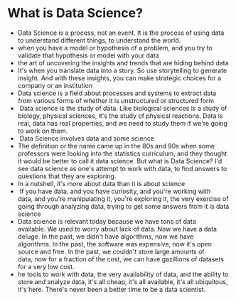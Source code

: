 # What is Data Science?
- Data Science is a process, not an event. It is the process of using data to understand different things, to understand the world.
- when you have a model or hypothesis of a problem, and you try to validate that hypothesis or model with your data
- the art of uncovering the insights and trends that are hiding behind data
- It's when you translate data into a story. So use storytelling to generate insight. And with these insights, you can make strategic choices for a company or an institution
- Data science is a field about processes and systems to extract data from various forms of whether it is unstructured or structured form
-  Data science is the study of data. Like biological sciences is a study of biology, physical sciences, it's the study of physical reactions. Data is real, data has real properties, and we need to study them if we're going to work on them.
-  Data Science involves data and some science
- The definition or the name came up in the 80s and 90s when some professors were looking into the statistics curriculum, and they thought it would be better to call it data science. But what is Data Science? I'd see data science as one's attempt to work with data, to find answers to questions that they are exploring.
- In a nutshell, it's more about data than it is about science
-  If you have data, and you have curiosity, and you're working with data, and you're manipulating it, you're exploring it, the very exercise of going through analyzing data, trying to get some answers from it is data science
- Data science is relevant today because we have tons of data available. We used to worry about lack of data. Now we have a data deluge. In the past, we didn't have algorithms, now we have algorithms. In the past, the software was expensive, now it's open source and free. In the past, we couldn't store large amounts of data, now for a fraction of the cost, we can have gazillions of datasets for a very low cost.
- he tools to work with data, the very availability of data, and the ability to store and analyze data, it's all cheap, it's all available, it's all ubiquitous, it's here. There's never been a better time to be a data scientist.
  
